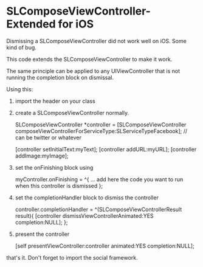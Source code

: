 SLComposeViewController-Extended for iOS
================================

Dismissing a SLComposeViewController did not work well on iOS. Some kind of bug.

This code extends the SLComposeViewController to make it work.

The same principle can be applied to any UIViewController that is not running the completion
block on dismissal.

Using this:

1) import the header on your class
2) create a SLComposeViewController normally.

    SLComposeViewController *controller = [SLComposeViewController
                  composeViewControllerForServiceType:SLServiceTypeFacebook]; // can be twitter or whatever
    
    [controller setInitialText:myText];
    [controller addURL:myURL];
    [controller addImage:myImage];


3) set the onFinishing block using

    myController.onFinishing = ^{
        ... add here the code you want to run when this controller is dismissed
    };
 
4) set the completionHandler block to dismiss the controller

    controller.completionHandler = ^(SLComposeViewControllerResult result){
        [controller dismissViewControllerAnimated:YES completion:NULL];
    };
    
5) present the controller

    [self presentViewController:controller
            animated:YES
          completion:NULL];
          
that's it. Don't forget to import the social framework.

    
    
    
